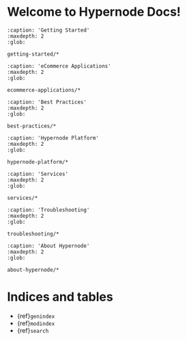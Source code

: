 # Welcome to Hypernode Docs!

```{toctree}
:caption: 'Getting Started'
:maxdepth: 2
:glob:

getting-started/*
```

```{toctree}
:caption: 'eCommerce Applications'
:maxdepth: 2
:glob:

ecommerce-applications/*
```

```{toctree}
:caption: 'Best Practices'
:maxdepth: 2
:glob:

best-practices/*
```

```{toctree}
:caption: 'Hypernode Platform'
:maxdepth: 2
:glob:

hypernode-platform/*
```

```{toctree}
:caption: 'Services'
:maxdepth: 2
:glob:

services/*
```

```{toctree}
:caption: 'Troubleshooting'
:maxdepth: 2
:glob:

troubleshooting/*
```

```{toctree}
:caption: 'About Hypernode'
:maxdepth: 2
:glob:

about-hypernode/*
```

# Indices and tables

- {ref}`genindex`
- {ref}`modindex`
- {ref}`search`
